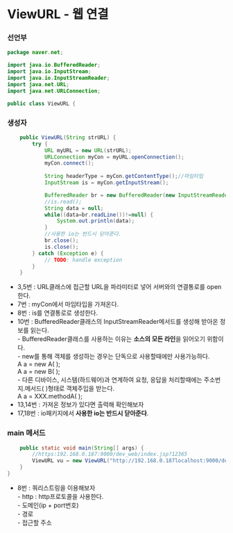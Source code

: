 # ViewURL - 웹 연결

### 선언부

```java
package naver.net;

import java.io.BufferedReader;
import java.io.InputStream;
import java.io.InputStreamReader;
import java.net.URL;
import java.net.URLConnection;

public class ViewURL {
```

### 생성자

```java
	public ViewURL(String strURL) {
		try {
			URL myURL = new URL(strURL);
			URLConnection myCon = myURL.openConnection();
			myCon.connect();
			
			String headerType = myCon.getContentType();//마임타입
			InputStream is = myCon.getInputStream();

			BufferedReader br = new BufferedReader(new InputStreamReader(is));
			//is.read();
			String data = null;
			while((data=br.readLine())!=null) {
				System.out.println(data);
			}
			//사용한 io는 반드시 닫아준다.
			br.close();
			is.close();
		} catch (Exception e) {
			// TODO: handle exception
		}
	}
```

* 3,5번 : URL클래스에 접근할 URL을 파라미터로 넣어 서버와의 연결통로를 open한다.
* 7번 : myCon에서 마임타입을 가져온다.
* 8번 : is를 연결통로로 생성한다.
* 10번 : BufferedReader클래스의 InputStreamReader메서드를 생성해 받아온 정보를 읽는다.\
  \- BufferedReader클래스를 사용하는 이유는 **소스의 모든 라인**을 읽어오기 위함이다.\
  \- new를 통해 객체를 생성하는 경우는 단독으로 사용할때에만 사용가능하다.\
    A a = new A( );\
    A a = new B( );\
  \- 다른 디바이스, 시스템(하드웨어)과 연계하여 요청, 응답을 처리할때에는 주소번지.메서드( )형태로 객체주입을 받는다.\
    A a = XXX.methodA( );
* 13,14번 : 가져온 정보가 있다면 출력해 확인해보자
* 17,18번 : io패키지에서 **사용한 io는 반드시 닫아준다**.

### main 메서드

```java
	public static void main(String[] args) {
		//https:192.168.0.187:9000/dev_web/index.jsp?12365
		ViewURL vu = new ViewURL("http://192.168.0.187localhost:9000/dev_web/index.jsp");
	}
}
```

* 8번 : 쿼리스트링을 이용해보자\
  \- http : http프로토콜을 사용한다.\
  \- 도메인(ip + port번호)\
  \- 경로\
  \- 접근할 주소
